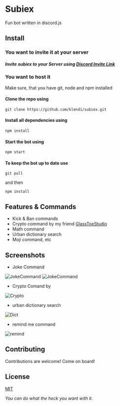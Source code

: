 # Subiex

Fun bot written in discord.js

## Install

### You want to invite it at your server

##### Invite subiex to your Server using [Discord Invite Link](https://discordapp.com/oauth2/authorize?client_id=320957715004522496&scope=bot)

### You want to host it

Make sure, that you have git, node and npm installed

#### Clone the repo using

    git clone https://github.com/klendi/subiex.git

#### Install all dependencies using

    npm install

#### Start the bot using

    npm start

#### To keep the bot up to date use

    git pull
    
and then

    npm install

## Features & Commands
* Kick & Ban commands
* Crypto command by my friend [GlassToeStudio](https://github.com/GlassToeStudio)
* Math command
* Urban dictionary search
* Moji command, etc

## Screenshots
* Joke Command

![JokeCommand](https://github.com/klendi/Subiex/blob/master/readme%20screenshots/1.png)
![JokeCommand](https://github.com/klendi/Subiex/blob/master/readme%20screenshots/2.png)



* Crypto Comand by 


![Crypto](https://github.com/klendi/Subiex/blob/master/readme%20screenshots/crypto%20by%20glasstoe.png)


* urban dictionary search

![Dict](https://github.com/klendi/Subiex/blob/master/readme%20screenshots/urban.png)


* remind me command


![remind](https://github.com/klendi/Subiex/blob/master/readme%20screenshots/remind%20me.png)
## Contributing

Contributions are welcome! Come on board!

## License

[MIT](LICENSE)

*You can do what the heck you want with it.*
